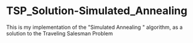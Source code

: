 # TSP_Solution-Simulated_Annealing
This is my implementation of the "Simulated Annealing " algorithm, as a solution to the Traveling Salesman Problem
